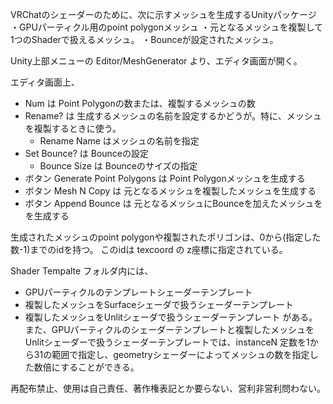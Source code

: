 VRChatのシェーダーのために、次に示すメッシュを生成するUnityパッケージ
・GPUパーティクル用のpoint polygonメッシュ
・元となるメッシュを複製して1つのShaderで扱えるメッシュ。
・Bounceが設定されたメッシュ。

Unity上部メニューの
Editor/MeshGenerator
より、エディタ画面が開く。

エディタ画面上、
- Num は Point Polygonの数または、複製するメッシュの数
- Rename? は 生成するメッシュの名前を設定するかどうが。特に、メッシュを複製するときに使う。
  - Rename Name はメッシュの名前を指定
- Set Bounce? は Bounceの設定
  - Bounce Size は Bounceのサイズの指定
- ボタン Generate Point Polygons は Point Polygonメッシュを生成する
- ボタン Mesh N Copy は 元となるメッシュを複製したメッシュを生成する
- ボタン Append Bounce は 元となるメッシュにBounceを加えたメッシュをを生成する

生成されたメッシュのpoint polygonや複製されたポリゴンは、0から(指定した数-1)までのidを持つ。
このidは texcoord の z座標に指定されている。

Shader Tempalte フォルダ内には、
- GPUパーティクルのテンプレートシェーダーテンプレート
- 複製したメッシュをSurfaceシェーダで扱うシェーダーテンプレート
- 複製したメッシュをUnlitシェーダで扱うシェーダーテンプレート
がある。
また、GPUパーティクルのシェーダーテンプレートと複製したメッシュをUnlitシェーダーで扱うシェーダーテンプレートでは、instanceN 定数を1から31の範囲で指定し、geometryシェーダーによってメッシュの数を指定した数倍にすることができる。

再配布禁止、使用は自己責任、著作権表記とか要らない、営利非営利問わない。

